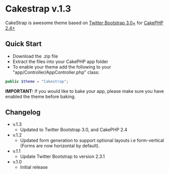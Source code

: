 Cakestrap v.1.3
===============

CakeStrap is awesome theme based on [Twitter Bootstrap 3.0+](http://getbootstrap.com/) for [CakePHP 2.4+](http://www.cakephp.org)

Quick Start
-----------

* Download the .zip file
* Extract the files into your CakePHP app folder
* To enable your theme add the following to your "app/Controller/AppController.php" class:

```php 
public $theme = "Cakestrap";
```

**IMPORTANT:** If you would like to bake your app, please make sure you have enabled the theme before baking.

Changelog
---------

* v.1.3 
	* Updated to Twitter Bootstrap 3.0, and CakePHP 2.4
* v.1.2 
	* Updated form generation to support optional layouts i.e form-vertical (Forms are now horizontal by default).
* v.1.1
	*  Update Twitter Bootstrap to version 2.3.1
* v.1.0
	* Initial release

